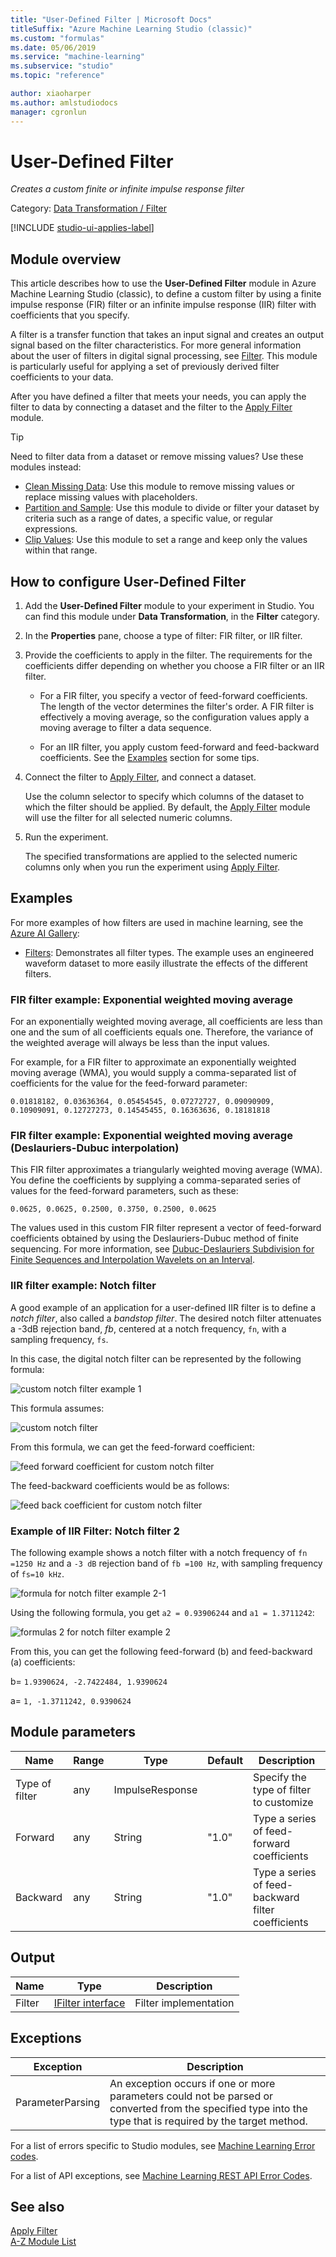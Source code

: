 ```yaml
---
title: "User-Defined Filter | Microsoft Docs"
titleSuffix: "Azure Machine Learning Studio (classic)"
ms.custom: "formulas"
ms.date: 05/06/2019
ms.service: "machine-learning"
ms.subservice: "studio"
ms.topic: "reference"

author: xiaoharper
ms.author: amlstudiodocs
manager: cgronlun
---
```

# User-Defined Filter
*Creates a custom finite or infinite impulse response filter*  
  
 Category: [Data Transformation / Filter](data-transformation-filter.md)  

[!INCLUDE [studio-ui-applies-label](../includes/studio-ui-applies-label.md)]
  
## Module overview

This article describes how to use the **User-Defined Filter** module in Azure Machine Learning Studio (classic), to define a custom filter by using a finite impulse response (FIR) filter or an infinite impulse response (IIR) filter with coefficients that you specify.

A filter is a transfer function that takes an input signal and creates an output signal based on the filter characteristics. For more general information about the user of filters in digital signal processing, see [Filter](data-transformation-filter.md). This module is particularly useful for applying a set of previously derived filter coefficients to your data.

After you have defined a filter that meets your needs, you can apply the filter to data by connecting a dataset and the filter to the [Apply Filter](apply-filter.md) module.

> [!TIP]
> Need to filter data from a dataset or remove missing values? Use these modules instead:  
> 
> - [Clean Missing Data](clean-missing-data.md): Use this module to remove missing values or replace missing values with placeholders.  
> - [Partition and Sample](partition-and-sample.md): Use this module to divide or filter your dataset by criteria such as a range of dates, a specific value, or regular expressions.  
> - [Clip Values](clip-values.md): Use this module to set a range and keep only the values within that range.

## How to configure User-Defined Filter

1. Add the **User-Defined Filter** module to your experiment in Studio. You can find this module under **Data Transformation**, in the **Filter** category.

2. In the **Properties** pane, choose a type of filter: FIR filter, or IIR filter.
  
3.  Provide the coefficients to apply in the filter. The requirements for the coefficients differ depending on whether you choose a FIR filter or an IIR filter.

    - For a FIR filter, you specify a vector of feed-forward coefficients. The length of the vector determines the filter's order. A FIR filter is effectively a moving average, so the configuration values apply a moving average to filter a data sequence.

    - For an IIR filter, you apply custom feed-forward and feed-backward coefficients. See the [Examples](#bkmk_Examples) section for some tips.

3.  Connect the filter to [Apply Filter](apply-filter.md), and connect a dataset.

     Use the column selector to specify which columns of the dataset to which the filter should be applied. By default, the [Apply Filter](apply-filter.md) module will use the filter for all selected numeric columns.

4.  Run the experiment.

     The specified transformations are applied to the selected numeric columns only when you run the experiment using [Apply Filter](apply-filter.md).

##  <a name="bkmk_Examples"></a> Examples

For more examples of how filters are used in machine learning, see the [Azure AI Gallery](https://gallery.cortanaintelligence.com/):

- [Filters](http://go.microsoft.com/fwlink/?LinkId=525732): Demonstrates all filter types. The example uses an engineered waveform dataset to more easily illustrate the effects of the different filters.  

###  FIR filter example: Exponential weighted moving average

For an exponentially weighted moving average, all coefficients are less than one and the sum of all coefficients equals one. Therefore, the variance of the weighted average will always be less than the input values.

For example, for a FIR filter to approximate an exponentially weighted moving average (WMA), you would supply a comma-separated list of coefficients for the value for the feed-forward parameter:

```text
0.01818182, 0.03636364, 0.05454545, 0.07272727, 0.09090909, 0.10909091, 0.12727273, 0.14545455, 0.16363636, 0.18181818
```

###  FIR filter example: Exponential weighted moving average (Deslauriers-Dubuc interpolation)  

This FIR filter approximates a triangularly weighted moving average (WMA). You define the coefficients by supplying a comma-separated series of values for the feed-forward parameters, such as these:  

```text
0.0625, 0.0625, 0.2500, 0.3750, 0.2500, 0.0625
```

The values used in this custom FIR filter represent a vector of feed-forward coefficients obtained by using the Deslauriers-Dubuc method of finite sequencing. For more information, see [Dubuc-Deslauriers Subdivision for Finite Sequences and Interpolation Wavelets on an Interval](http://appliedmaths.sun.ac.za/~herbst/research/publications/subdiv.pdf).

###  IIR filter example: Notch filter

A good example of an application for a user-defined IIR filter is to define a *notch filter*, also called a *bandstop filter*. The desired notch filter attenuates a -3dB rejection band, *fb*, centered at a notch frequency, `fn`, with a sampling frequency, `fs`. 

In this case, the digital notch filter can be represented by the following formula:

 ![custom notch filter example 1](media/aml-digitalnotchfilter.PNG "aml_digitalnotchfilter")  
  
 This formula assumes:  
  
 ![custom notch filter](media/aml-usernotchfilter4.png)  
  
From this formula, we can get the feed-forward coefficient:  
  
 ![feed forward coefficient for custom notch filter](media/aml-digitalnotchfilter-ffcoefficient.PNG "aml_digitalnotchfilter-ffcoefficient")  
  
 The feed-backward coefficients would be as follows:  
  
 ![feed back coefficient for custom notch filter](media/aml-digitalnotchfilter-fbcoefficient.PNG "aml_digitalnotchfilter-fbcoefficient")  
  
### Example of IIR Filter: Notch filter 2

The following example shows a notch filter with a notch frequency of `fn =1250 Hz` and a `-3 dB` rejection band of `fb =100 Hz`, with sampling frequency of `fs=10 kHz`.  
  
 ![formula for notch filter example 2&#45;1](media/aml-notchfilterexample2-1.PNG "aml_notchfilterexample2-1")  
  
 Using the following formula, you get `a2 = 0.93906244` and `a1 = 1.3711242`:  
  
 ![formulas 2 for notch filter example 2](media/aml-notchfilterexample2-2.PNG "aml_notchfilterexample2-2")  

From this, you can get the following feed-forward (b) and feed-backward (a) coefficients:  
  
 b= `1.9390624, -2.7422484, 1.9390624`  
  
 a= `1, -1.3711242, 0.9390624`  

##  Module parameters

|Name|Range|Type|Default|Description|  
|----------|-----------|----------|-------------|-----------------|  
|Type of filter|any|ImpulseResponse||Specify the type of filter to customize|  
|Forward|any|String|"1.0"|Type a series of feed-forward coefficients|  
|Backward|any|String|"1.0"|Type a series of feed-backward filter coefficients|  
  
##  Output

|Name|Type|Description|  
|----------|----------|-----------------|  
|Filter|[IFilter interface](ifilter-interface.md)|Filter implementation|  

##  Exceptions

|Exception|Description|  
|---------------|-----------------|  
|ParameterParsing|An exception occurs if one or more parameters could not be parsed or converted from the specified type into the type that is required by the target method.|  

For a list of errors specific to Studio modules, see [Machine Learning Error codes](errors/machine-learning-module-error-codes.md).

For a list of API exceptions, see [Machine Learning REST API Error Codes](https://docs.microsoft.com/azure/machine-learning/studio/web-service-error-codes).  

## See also  
 [Apply Filter](apply-filter.md)   
 [A-Z Module List](a-z-module-list.md)
